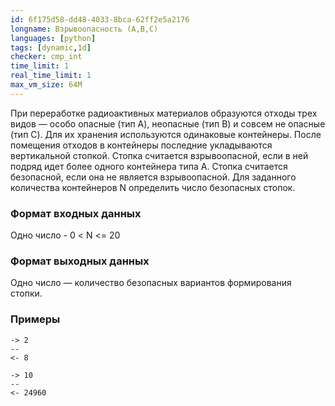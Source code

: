 ```yaml
---
id: 6f175d58-dd48-4033-8bca-62ff2e5a2176
longname: Взрывоопасность (A,B,C)
languages: [python]
tags: [dynamic,1d]
checker: cmp_int
time_limit: 1
real_time_limit: 1
max_vm_size: 64M
---
```



При переработке радиоактивных материалов образуются отходы трех видов — особо опасные (тип A), неопасные (тип B) и 
совсем не опасные (тип C). 
Для их хранения используются одинаковые контейнеры. 
После помещения отходов в контейнеры последние укладываются вертикальной стопкой. 
Стопка считается взрывоопасной, если в ней подряд идет более одного контейнера типа A. 
Стопка считается безопасной, если она не является взрывоопасной. 
Для заданного количества контейнеров N определить число безопасных стопок.

### Формат входных данных

Одно число - 0 < N <= 20

### Формат выходных данных

Одно число — количество безопасных вариантов формирования стопки.

### Примеры

```
-> 2
--
<- 8
```

```
-> 10
--
<- 24960
```
